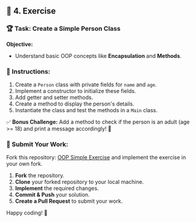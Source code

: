 
## 📝 4. Exercise

### 🏆 Task: Create a Simple Person Class

**Objective:**
- Understand basic OOP concepts like **Encapsulation** and **Methods**.

### 📝 Instructions:
1. Create a `Person` class with private fields for `name` and `age`.
2. Implement a constructor to initialize these fields.
3. Add getter and setter methods.
4. Create a method to display the person's details.
5. Instantiate the class and test the methods in a `Main` class.

✅ **Bonus Challenge:** Add a method to check if the person is an adult (age >= 18) and print a message accordingly! 🚀

### 🔗 Submit Your Work:
Fork this repository: [OOP Simple Exercise](https://github.com/Kourosh-Abbasi/OOP-simple-exersize.git) and implement the exercise in your own fork.
1. **Fork** the repository.
2. **Clone** your forked repository to your local machine.
3. **Implement** the required changes.
4. **Commit & Push** your solution.
5. **Create a Pull Request** to submit your work.

Happy coding! 🚀
